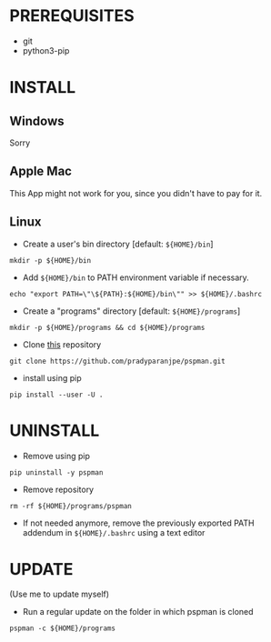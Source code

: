 # PREREQUISITES
  - git
  - python3-pip

# INSTALL
## Windows
Sorry
## Apple Mac
This App might not work for you, since you didn't have to pay for it.
## Linux
  - Create a user's bin directory [default: `${HOME}/bin`]
  ```
  mkdir -p ${HOME}/bin
  ```
  - Add `${HOME}/bin` to PATH environment variable if necessary.
  ```
  echo "export PATH=\"\${PATH}:${HOME}/bin\"" >> ${HOME}/.bashrc
  ```
  - Create a "programs" directory [default: `${HOME}/programs`]
  ```
  mkdir -p ${HOME}/programs && cd ${HOME}/programs
  ```
  - Clone [this](https://github.com/pradyparanjpe/pspman.git) repository
  ```
  git clone https://github.com/pradyparanjpe/pspman.git
  ```
  - install using pip
  ```
  pip install --user -U .
  ```

# UNINSTALL
  - Remove using pip
  ```
  pip uninstall -y pspman
  ```
  - Remove repository
  ```
  rm -rf ${HOME}/programs/pspman
  ```
  - If not needed anymore, remove the previously exported PATH addendum in `${HOME}/.bashrc` using a text editor
 
# UPDATE
   (Use me to update myself)
  - Run a regular update on the folder in which pspman is cloned
  ```
  pspman -c ${HOME}/programs
  ```
 
